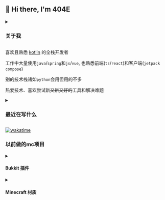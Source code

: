 <!--suppress HtmlDeprecatedAttribute -->

## 👋 Hi there, I'm 404E

<details>
  <summary><h3>关于我</h3></summary>

```kotlin
object Me {
    val lang = listOf(
        "kotlin",
        "java",
        "ts",
        "js",
        "python",
    )

    val framework = listOf(
        "spring",
        "vue",
        "react",
        "kotlin compose multiplatform",
    )

    val database = listOf(
        "mysql",
        "mongodb",
        "redis",
        "postgresql",
    )

    val tool = listOf(
        "git",
        "jenkins",
        "docker",
        "idea",
    )

    val hobby = listOf(
        "bilibili",
        "steam",
        "羽毛球",
        "游泳",
    )

    suspend fun next() = when {
        now().isWorkTime -> ((1..9).map { "工作" } + "摸鱼").random()
        now().isTimeToSleep -> "sleep"
        else -> hobby.random()
    }

    suspend fun life() {
        while (true) {
            withContext(Dispatchers.Main) {
                invoke(next())
            }
        }
    }
}
```
</details>

喜欢且熟悉 [kotlin](https://kotlinlang.org/) 的全栈开发者

工作中大量使用`java`/`spring`和`js`/`vue`, 也熟悉前端(`ts`/`react`)和客户端(`jetpack compose`)

别的技术栈诸如`python`会用但用的不多

热爱技术、喜欢尝试新~~又新又好的~~工具和解决难题

<details>
  <summary><h3>最近在写什么</h3></summary>
  使用<code>kotlin</code>喵, 使用<code>kotlin</code>谢谢喵

  好用爱用多用😋
</details>

[![wakatime](https://github-readme-stats-4o4e.vercel.app/api/wakatime?username=404E&range=last_30_days&layout=compact&theme=radical)](https://wakatime.com/@404E)

### 以前做的mc项目

<details>
  <summary><h4>Bukkit 插件</h4></summary>

- [**Boom**](https://github.com/4o4E/Boom/)

  [![Mcbbs](https://raw.githubusercontent.com/4o4E/4o4E/main/mcbbs.svg)](https://www.mcbbs.net/thread-1150139-1-1.html)
  [![Stars](https://img.shields.io/github/stars/4o4E/Boom)](https://github.com/4o4E/Boom/stargazers)
  [![Downloads](https://img.shields.io/github/downloads/4o4E/Boom/total)](https://github.com/4o4E/Boom/releases/latest)
  [![Release](https://img.shields.io/github/v/release/4o4E/Boom)](https://github.com/4o4E/Boom/releases)
  <div>
  <a href="https://bstats.org/plugin/bukkit/Boom">
  <img style="width: 60%;" src="https://bstats.org/signatures/bukkit/Boom.svg" alt="Bstats"/>
  </a>
  </div>

- [**EClean**](https://github.com/4o4E/EClean/)

  [![Mcbbs](https://raw.githubusercontent.com/4o4E/4o4E/main/mcbbs.svg)](https://www.mcbbs.net/thread-1305548-1-1.html)
  [![Stars](https://img.shields.io/github/stars/4o4E/EClean)](https://github.com/4o4E/EClean/stargazers)
  [![Downloads](https://img.shields.io/github/downloads/4o4E/EClean/total)](https://github.com/4o4E/EClean/releases/latest)
  [![Release](https://img.shields.io/github/v/release/4o4E/EClean)](https://github.com/4o4E/EClean/releases)
  <div>
  <a href="https://bstats.org/plugin/bukkit/EClean">
  <img style="width: 60%;" src="https://bstats.org/signatures/bukkit/EClean.svg" alt="Bstats"/>
  </a>
  </div>
</details>
<details>
  <summary><h4>Minecraft 材质</h4></summary>

- [**DynamicGlowOre**](https://github.com/4o4E/DynamicGlowOre/)

  [![Mcbbs](https://raw.githubusercontent.com/4o4E/4o4E/main/mcbbs.svg)](https://www.mcbbs.net/thread-1204050-1-1.html)
  [![Stars](https://img.shields.io/github/stars/4o4E/DynamicGlowOre)](https://github.com/4o4E/DynamicGlowOre/stargazers)
  [![Downloads](https://img.shields.io/github/downloads/4o4E/DynamicGlowOre/total)](https://github.com/4o4E/DynamicGlowOre/releases/latest)
  [![Release](https://img.shields.io/github/v/release/4o4E/DynamicGlowOre)](https://github.com/4o4E/DynamicGlowOre/releases)

- [**DarkMode**](https://github.com/4o4E/DarkMode/)

  [![Mcbbs](https://raw.githubusercontent.com/4o4E/4o4E/main/mcbbs.svg)](https://www.mcbbs.net/thread-1365041-1-1.html)
  [![Stars](https://img.shields.io/github/stars/4o4E/DarkMode)](https://github.com/4o4E/DarkMode/stargazers)
  [![Downloads](https://img.shields.io/github/downloads/4o4E/DarkMode/total)](https://github.com/4o4E/DarkMode/releases/latest)
  [![Release](https://img.shields.io/github/v/release/4o4E/DarkMode)](https://github.com/4o4E/DarkMode/releases)

</details>

